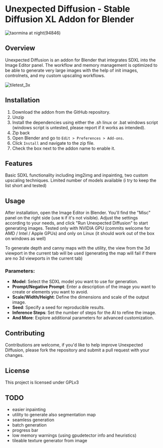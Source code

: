 # Unexpected Diffusion - Stable Diffusion XL Addon for Blender
![taormina at night(94846)](https://github.com/PredellaN/Blender-Unexpected-Diffusion/assets/75480205/5e0e83c5-1d87-47f7-851c-a714d8913f25)

## Overview
Unexpected Diffusion is an addon for Blender that integrates SDXL into the Image Editor panel. The workflow and memory management is optimized to be able to generate very large images with the help of init images, controlnets, and my custom upscaling workflows.

![tiletest_3x](https://github.com/PredellaN/Blender-Unexpected-Diffusion/assets/75480205/b5af48cf-1792-4074-a01d-d83e68f7970b)

## Installation
1. Download the addon from the GitHub repository.
2. Unzip
3. Install the dependencies using either the .sh linux or .bat windows script (windows script is untested, please report if it works as intended).
4. Zip back
5. Open Blender and go to `Edit > Preferences > Add-ons`.
6. Click `Install` and navigate to the zip file.
7. Check the box next to the addon name to enable it.

## Features
Basic SDXL functionality including img2img and inpainting, two custom upscaling techniques. Limited number of models available (i try to keep the list short and tested)

## Usage
After installation, open the Image Editor in Blender. You'll find the "Misc" panel on the right side (use `N` if it's not visible). Adjust the settings according to your needs, and click "Run Unexpected Diffusion" to start generating images.
Tested only with NVIDIA GPU (commits welcome for AMD / Intel / Apple GPUs) and only on Linux (it should work out of the box on windows as well)

To generate depth and canny maps with the utility, the view from the 3d viewport in the current tab will be used (generating the map will fail if there are no 3d viewports in the current tab) 

### Parameters:
- **Model**: Select the SDXL model you want to use for generation.
- **Prompt/Negative Prompt**: Enter a description of the image you want to create or elements you want to avoid.
- **Scale/Width/Height**: Define the dimensions and scale of the output image.
- **Seed**: Specify a seed for reproducible results.
- **Inference Steps**: Set the number of steps for the AI to refine the image.
- **And More**: Explore additional parameters for advanced customization.

## Contributing
Contributions are welcome, if you'd like to help improve Unexpected Diffusion, please fork the repository and submit a pull request with your changes.

## License
This project is licensed under GPLv3

## TODO
- easier inpainting
- utility to generate also segmentation map
- seamless generation
- batch generation
- progress bar
- low memory warnings (using gpudetector info and heuristics)
- tileable texture generator from image
